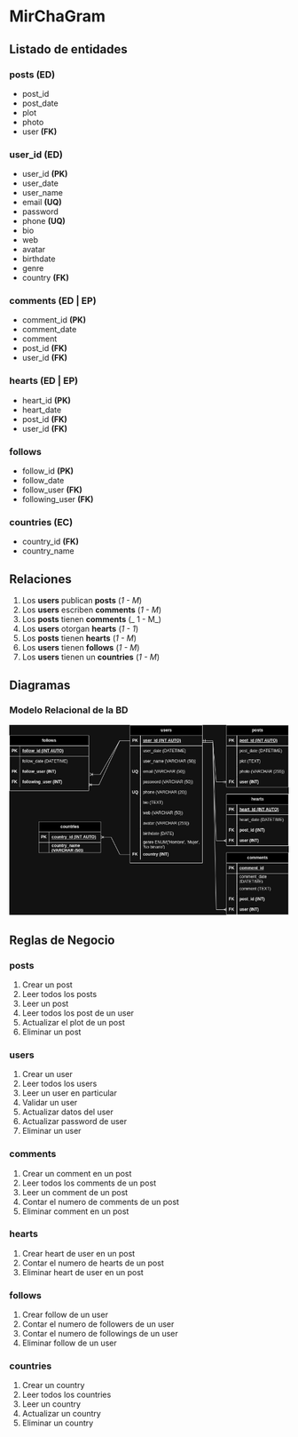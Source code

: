 # MirChaGram

## Listado de entidades

### posts **(ED)**

- post_id
- post_date
- plot
- photo
- user **(FK)**

### user_id **(ED)**

- user_id **(PK)**
- user_date
- user_name
- email **(UQ)**
- password
- phone **(UQ)**
- bio
- web
- avatar
- birthdate
- genre
- country **(FK)**

### comments **(ED | EP)**

- comment_id **(PK)**
- comment_date
- comment
- post_id **(FK)**
- user_id **(FK)**

### hearts **(ED | EP)**

- heart_id **(PK)**
- heart_date
- post_id **(FK)**
- user_id **(FK)**

### follows

- follow_id **(PK)**
- follow_date
- follow_user **(FK)**
- following_user **(FK)**

### countries **(EC)**

- country_id **(FK)**
- country_name

## Relaciones

1. Los **users** publican **posts** (_1 - M_)
1. Los **users** escriben **comments** (_1 - M_)
1. Los **posts** tienen **comments** (_ 1 - M_)
1. Los **users** otorgan **hearts** (_1 - 1_)
1. Los **posts** tienen **hearts** (_1 - M_)
1. Los **users** tienen **follows** (_1 - M_)
1. Los **users** tienen un **countries** (_1 - M_)

## Diagramas

### Modelo Relacional de la BD

![Modelo Relacional](MirChaGramModeloRelacional.png)

## Reglas de Negocio

### posts

1. Crear un post
1. Leer todos los posts
1. Leer un post
1. Leer todos los post de un user
1. Actualizar el plot de un post
1. Eliminar un post

### users

1. Crear un user
1. Leer todos los users
1. Leer un user en particular
1. Validar un user
1. Actualizar datos del user
1. Actualizar password de user
1. Eliminar un user

### comments

1. Crear un comment en un post
1. Leer todos los comments de un post
1. Leer un comment de un post
1. Contar el numero de comments de un post
1. Eliminar comment en un post

### hearts

1. Crear heart de user en un post
1. Contar el numero de hearts de un post
1. Eliminar heart de user en un post

### follows

1. Crear follow de un user
1. Contar el numero de followers de un user
1. Contar el numero de followings de un user
1. Eliminar follow de un user

### countries

1. Crear un country
1. Leer todos los countries
1. Leer un country
1. Actualizar un country
1. Eliminar un country
